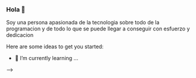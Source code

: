 ### Hola 👋

Soy una persona apasionada de la tecnologia sobre todo de la programacion y de todo lo que se puede llegar a conseguir con esfuerzo y dedicacion


Here are some ideas to get you started:

- 🌱 I’m currently learning ...

-->
